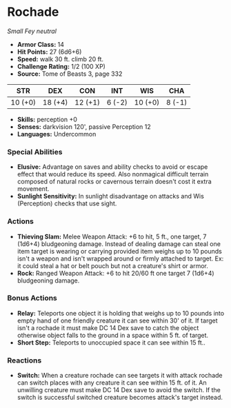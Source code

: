 # Rochade

*Small* *Fey* *neutral*

- **Armor Class:** 14
- **Hit Points:** 27 (6d6+6)
- **Speed:** walk 30 ft. climb 20 ft.
- **Challenge Rating:** 1/2 (100 XP)
- **Source:** Tome of Beasts 3, page 332

| STR | DEX | CON | INT | WIS | CHA |
| --- | --- | --- | --- | --- | --- |
| 10 (+0) | 18 (+4) | 12 (+1) | 6 (-2) | 10 (+0) | 8 (-1) |

- **Skills:** perception +0
- **Senses:** darkvision 120', passive Perception 12
- **Languages:** Undercommon

### Special Abilities

- **Elusive:** Advantage on saves and ability checks to avoid or escape effect that would reduce its speed. Also nonmagical difficult terrain composed of natural rocks or cavernous terrain doesn't cost it extra movement.
- **Sunlight Sensitivity:** In sunlight disadvantage on attacks and Wis (Perception) checks that use sight.

### Actions

- **Thieving Slam:** Melee Weapon Attack: +6 to hit, 5 ft., one target, 7 (1d6+4) bludgeoning damage. Instead of dealing damage can steal one item target is wearing or carrying provided item weighs up to 10 pounds isn't a weapon and isn't wrapped around or firmly attached to target. Ex: it could steal a hat or belt pouch but not a creature's shirt or armor.
- **Rock:** Ranged Weapon Attack: +6 to hit 20/60 ft one target 7 (1d6+4) bludgeoning damage.

### Bonus Actions

- **Relay:** Teleports one object it is holding that weighs up to 10 pounds into empty hand of one friendly creature it can see within 30' of it. If target isn't a rochade it must make DC 14 Dex save to catch the object otherwise object falls to the ground in a space within 5 ft. of target.
- **Short Step:** Teleports to unoccupied space it can see within 15 ft..

### Reactions

- **Switch:** When a creature rochade can see targets it with attack rochade can switch places with any creature it can see within 15 ft. of it. An unwilling creature must make DC 14 Dex save to avoid the switch. If the switch is successful switched creature becomes attack's target instead.


